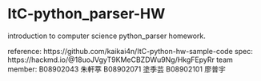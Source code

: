 # ItC-python_parser-HW
<p>introduction to computer science python_parser homework.</p>
reference: https://github.com/kaikai4n/ItC-python-hw-sample-code
spec: https://hackmd.io/@18uoJVgyT9KMeCBZDWu9Ng/HkgFEpyRr
team member:
  B08902043 朱軒葶
  B08902071 塗季芸
  B08902101 廖普宇
